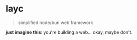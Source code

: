 # layc

> simplified node/bun web framework

**just imagine this**: you're building a web... okay, maybe don't.
